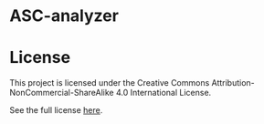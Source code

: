 # ASC-analyzer

# License

This project is licensed under the Creative Commons Attribution-NonCommercial-ShareAlike 4.0 International License.

See the full license [here](https://creativecommons.org/licenses/by-nc-sa/4.0/).

